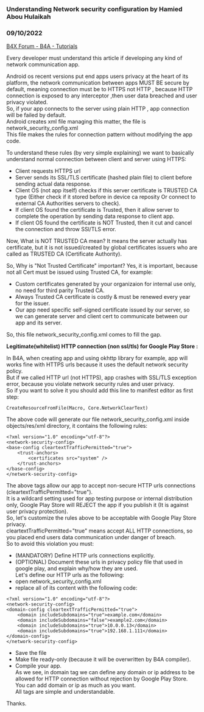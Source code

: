### Understanding Network security configuration by Hamied Abou Hulaikah
### 09/10/2022
[B4X Forum - B4A - Tutorials](https://www.b4x.com/android/forum/threads/142844/)

Every developer must understand this article if developing any kind of network communication app.  
  
Android os recent versions put end apps users privacy at the heart of its platform, the network communication between apps MUST BE secure by default, meaning connection must be to HTTPS not HTTP , because HTTP connection is exposed to any interceptor ,then user data breached and user privacy violated.  
So, if your app connects to the server using plain HTTP , app connection will be failed by default.  
Android creates xml file managing this matter, the file is network\_security\_config.xml  
This file makes the rules for connection pattern without modifying the app code.  
  
To understand these rules (by very simple explaining) we want to basically understand normal connection between client and server using HTTPS:  
- Client requests HTTPS url  
- Server sends its SSL/TLS certificate (hashed plain file) to client before sending actual data response.  
- Client OS (not app itself) checks if this server certificate is TRUSTED CA type (Either check if it stored before in device ca reposity Or connect to external CA Authorities servers to check).  
- If client OS found the certificate is Trusted, then it allow server to complete the operation by sending data response to client app.  
- If client OS found the certificate is NOT Trusted, then it cut and cancel the connection and throw SSl/TLS error.  
  
Now, What is NOT TRUSTED CA mean? It means the server actually has certificate, but it is not issued/created by global certificates issuers who are called as TRUSTED CA (Certificate Authority).  
  
So, Why is "Not Trusted Certificate" important? Yes, it is important, because not all Cert must be issued using Trusted CA, for example:  
- Custom certificates generated by your organizaion for internal use only, no need for third parity Trusted CA.  
- Always Trusted CA certificate is costly & must be renewed every year for the issuer.  
- Our app need specific self-signed certificate issued by our server, so we can generate server and client cert to communicate between our app and its server.  
  
So, this file network\_security\_config.xml comes to fill the gap.  
  
**Legitimate(whitelist) HTTP connection (non ssl/tls) for Google Play Store :**  
  
In B4A, when creating app and using okhttp library for example, app will works fine with HTTPS urls because it uses the default network security policy.  
But if we called HTTP url (not HTTPS), app crashes with SSL/TLS exception error, because you violate network security rules and user privacy.  
So if you want to solve it you should add this line to manifest editor as first step:  

```B4X
CreateResourceFromFile(Macro, Core.NetworkClearText)
```

  
The above code will generate our file network\_security\_config.xml inside objects/res/xml directory, it contains the following rules:  

```B4X
<?xml version="1.0" encoding="utf-8"?>  
<network-security-config>  
<base-config cleartextTrafficPermitted="true">  
    <trust-anchors>  
        <certificates src="system" />  
    </trust-anchors>  
</base-config>  
</network-security-config>
```

  
The above tags allow our app to accept non-secure HTTP urls connections (cleartextTrafficPermitted="true").  
It is a wildcard setting used for app testing purpose or internal distribution only, Google Play Store will REJECT the app if you publish it (It is against user privacy protection).  
So, let's customize the rules above to be acceptable with Google Play Store privacy.  
cleartextTrafficPermitted="true" means accept ALL HTTP connections, so you placed end users data communication under danger of breach.  
So to avoid this violation you must:  
- (MANDATORY) Define HTTP urls connections explicitly.  
- (OPTIONAL) Document these urls in privacy policy file that used in google play, and explain why/how they are used.  
 Let's define our HTTP urls as the following:  
 - open network\_security\_config.xml  
 - replace all of its content with the following code:  

```B4X
<?xml version="1.0" encoding="utf-8"?>  
<network-security-config>  
<domain-config cleartextTrafficPermitted="true">  
    <domain includeSubdomains="true">example.com</domain>  
    <domain includeSubdomains="false">example2.com</domain>  
    <domain includeSubdomains="true">10.0.0.13</domain>  
    <domain includeSubdomains="true">192.168.1.111</domain>  
</domain-config>  
</network-security-config>
```

  
 - Save the file  
 - Make file ready-only (because it will be overwritten by B4A compiler).  
 - Compile your app.  
 As we see, in domain tag we can define any domain or ip address to be allowed for HTTP connection without rejection by Google Play Store.  
 You can add domain or ip as much as you want.  
 All tags are simple and understandable.  
   
   
Thanks.